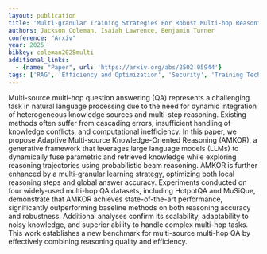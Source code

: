 ```yaml
---
layout: publication
title: 'Multi-granular Training Strategies For Robust Multi-hop Reasoning Over Noisy And Heterogeneous Knowledge Sources'
authors: Jackson Coleman, Isaiah Lawrence, Benjamin Turner
conference: "Arxiv"
year: 2025
bibkey: coleman2025multi
additional_links:
  - {name: "Paper", url: 'https://arxiv.org/abs/2502.05944'}
tags: ['RAG', 'Efficiency and Optimization', 'Security', 'Training Techniques', 'Tools', 'Applications']
---
```

Multi-source multi-hop question answering (QA) represents a challenging task
in natural language processing due to the need for dynamic integration of
heterogeneous knowledge sources and multi-step reasoning. Existing methods
often suffer from cascading errors, insufficient handling of knowledge
conflicts, and computational inefficiency. In this paper, we propose Adaptive
Multi-source Knowledge-Oriented Reasoning (AMKOR), a generative framework that
leverages large language models (LLMs) to dynamically fuse parametric and
retrieved knowledge while exploring reasoning trajectories using probabilistic
beam reasoning. AMKOR is further enhanced by a multi-granular learning
strategy, optimizing both local reasoning steps and global answer accuracy.
Experiments conducted on four widely-used multi-hop QA datasets, including
HotpotQA and MuSiQue, demonstrate that AMKOR achieves state-of-the-art
performance, significantly outperforming baseline methods on both reasoning
accuracy and robustness. Additional analyses confirm its scalability,
adaptability to noisy knowledge, and superior ability to handle complex
multi-hop tasks. This work establishes a new benchmark for multi-source
multi-hop QA by effectively combining reasoning quality and efficiency.
